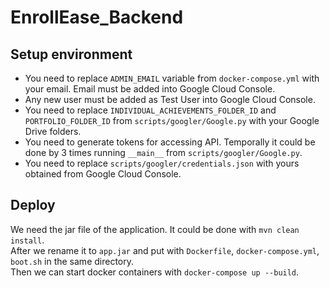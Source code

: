 # EnrollEase_Backend

## Setup environment

- You need to replace `ADMIN_EMAIL` variable from `docker-compose.yml` with your email. Email must
  be added into Google Cloud Console.
- Any new user must be added as Test User into Google Cloud Console.
- You need to replace `INDIVIDUAL_ACHIEVEMENTS_FOLDER_ID` and `PORTFOLIO_FOLDER_ID`
  from `scripts/googler/Google.py` with your Google Drive folders.
- You need to generate tokens for accessing API. Temporally it could be done by 3 times
  running `__main__` from `scripts/googler/Google.py`.
- You need to replace `scripts/googler/credentials.json` with yours obtained from Google Cloud Console.

## Deploy

We need the jar file of the application. It could be done with `mvn clean install`.  
After we rename it to `app.jar` and put with `Dockerfile`, `docker-compose.yml`, `boot.sh` in the
same directory.  
Then we can start docker containers with `docker-compose up --build`.